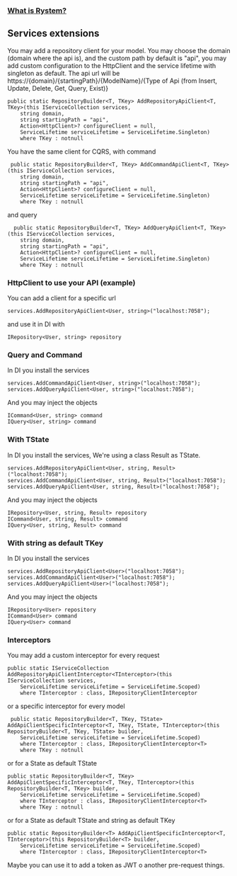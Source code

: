 ﻿### [What is Rystem?](https://github.com/KeyserDSoze/RystemV3)

## Services extensions
You may add a repository client for your model. You may choose the domain (domain where the api is), and the custom path by default is "api", you may add custom configuration to the HttpClient and the service lifetime with singleton as default. The api url will be https://{domain}/{startingPath}/{ModelName}/{Type of Api (from Insert, Update, Delete, Get, Query, Exist)}

    public static RepositoryBuilder<T, TKey> AddRepositoryApiClient<T, TKey>(this IServiceCollection services,
        string domain,
        string startingPath = "api",
        Action<HttpClient>? configureClient = null,
        ServiceLifetime serviceLifetime = ServiceLifetime.Singleton)
        where TKey : notnull

You have the same client for CQRS, with command
    
     public static RepositoryBuilder<T, TKey> AddCommandApiClient<T, TKey>(this IServiceCollection services,
        string domain,
        string startingPath = "api",
        Action<HttpClient>? configureClient = null,
        ServiceLifetime serviceLifetime = ServiceLifetime.Singleton)
        where TKey : notnull

and query
    
      public static RepositoryBuilder<T, TKey> AddQueryApiClient<T, TKey>(this IServiceCollection services,
        string domain,
        string startingPath = "api",
        Action<HttpClient>? configureClient = null,
        ServiceLifetime serviceLifetime = ServiceLifetime.Singleton)
        where TKey : notnull

### HttpClient to use your API (example)
You can add a client for a specific url

    services.AddRepositoryApiClient<User, string>("localhost:7058");
    
and use it in DI with
    
    IRepository<User, string> repository

### Query and Command
In DI you install the services

    services.AddCommandApiClient<User, string>("localhost:7058");
    services.AddQueryApiClient<User, string>("localhost:7058");

And you may inject the objects
    
    ICommand<User, string> command
    IQuery<User, string> command

### With TState
In DI you install the services, We're using a class Result as TState.

    services.AddRepositoryApiClient<User, string, Result>("localhost:7058");
    services.AddCommandApiClient<User, string, Result>("localhost:7058");
    services.AddQueryApiClient<User, string, Result>("localhost:7058");

And you may inject the objects
    
    IRepository<User, string, Result> repository
    ICommand<User, string, Result> command
    IQuery<User, string, Result> command

### With string as default TKey 
In DI you install the services

    services.AddRepositoryApiClient<User>("localhost:7058");
    services.AddCommandApiClient<User>("localhost:7058");
    services.AddQueryApiClient<User>("localhost:7058");

And you may inject the objects
    
    IRepository<User> repository
    ICommand<User> command
    IQuery<User> command

### Interceptors
You may add a custom interceptor for every request

    public static IServiceCollection AddRepositoryApiClientInterceptor<TInterceptor>(this IServiceCollection services,
        ServiceLifetime serviceLifetime = ServiceLifetime.Scoped)
        where TInterceptor : class, IRepositoryClientInterceptor

or a specific interceptor for every model
    
     public static RepositoryBuilder<T, TKey, TState> AddApiClientSpecificInterceptor<T, TKey, TState, TInterceptor>(this RepositoryBuilder<T, TKey, TState> builder,
        ServiceLifetime serviceLifetime = ServiceLifetime.Scoped)
        where TInterceptor : class, IRepositoryClientInterceptor<T>
        where TKey : notnull

or for a State as default TState 

    public static RepositoryBuilder<T, TKey> AddApiClientSpecificInterceptor<T, TKey, TInterceptor>(this RepositoryBuilder<T, TKey> builder,
        ServiceLifetime serviceLifetime = ServiceLifetime.Scoped)
        where TInterceptor : class, IRepositoryClientInterceptor<T>
        where TKey : notnull

or for a State as default TState and string as default TKey

    public static RepositoryBuilder<T> AddApiClientSpecificInterceptor<T, TInterceptor>(this RepositoryBuilder<T> builder,
        ServiceLifetime serviceLifetime = ServiceLifetime.Scoped)
        where TInterceptor : class, IRepositoryClientInterceptor<T>   

Maybe you can use it to add a token as JWT o another pre-request things.